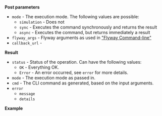 
**Post parameters** 

- `mode` - The execution mode. The following values are possible:
  - `simulation` - Does not 
  - `sync` - Executes the command synchronously and returns the result
  - `async` - Executes the command, but returns immediately a result
- `flyway_args` - Flyway arguments as used in ["Flyway Command-line"](https://flywaydb.org/documentation/commandline/)
- `callback_url` - 

**Result**

- `status` - Status of the operation. Can have the following values:  
  - `OK` - Everything OK.
  - `Error` - An error occurred, see `error` for more details.
- `mode` - The execution mode as passed in.
- `cmd` - The CLI command as generated, based on the input arguments.
- `error`
  - `message`
  - `details`

**Example**

